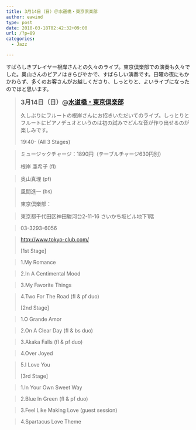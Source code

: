 ```yaml
---
title: 3月14日（日）＠水道橋・東京倶楽部
author: eawind
type: post
date: 2010-03-18T02:42:32+09:00
url: /?p=89
categories:
  - Jazz

---
```

すばらしきプレイヤー根岸さんとの久々のライブ。東京倶楽部での演奏も久々でした。奥山さんのピアノはきらびやかで、すばらしい演奏です。日曜の夜にもかかわらず、多くのお客さんがお越しくださり、しっとりと、よいライブになったのではと思います。

> <big><strong>3月14日（日）@<a href="http://www.tokyo-club.com/" target="_blank">水道橋・東京倶楽部</a></strong></big>
> 
> 久しぶりにフルートの根岸さんにお招きいただいてのライブ。しっとりとフルートにピアノデュオというのは初の試みでどんな音が作り出せるのが楽しみです。
> 
> 19:40- (All 3 Stages)
  
> ミュージックチャージ：1890円（テーブルチャージ630円別）
> 
> 根岸 亜希子 (fl)
  
> 奥山真理 (pf)
  
> 風間進一 (bs)
> 
> 東京倶楽部：
  
> 東京都千代田区神田駿河台2-11-16 さいかち坂ビル地下1階
  
> 03-3293-6056
  
> <http://www.tokyo-club.com/>
> 
> [1st Stage]
  
> 1.My Romance
  
> 2.In A Centimental Mood
  
> 3.My Favorite Things
  
> 4.Two For The Road (fl & pf duo)
> 
> [2nd Stage]
  
> 1.O Grande Amor
  
> 2.On A Clear Day (fl & bs duo)
  
> 3.Akaka Falls (fl & pf duo)
  
> 4.Over Joyed
  
> 5.I Love You
> 
> [3rd Stage]
  
> 1.In Your Own Sweet Way
  
> 2.Blue In Green (fl & pf duo)
  
> 3.Feel Like Making Love (guest session)
  
> 4.Spartacus Love Theme
